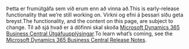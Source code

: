 <span data-ttu-id="3311b-101">Þetta er frumútgáfa sem við erum enn að vinna að.</span><span class="sxs-lookup"><span data-stu-id="3311b-101">This is early-release functionality that we’re still working on.</span></span> <span data-ttu-id="3311b-102">Virkni og efni á þessari síðu geta breyst.</span><span class="sxs-lookup"><span data-stu-id="3311b-102">The functionality, and the content on this page, are subject to change.</span></span> <span data-ttu-id="3311b-103">Til að sjá hvað er á döfinni skal skoða [Microsoft Dynamics 365 Business Central Útgáfuupplýsingar](https://go.microsoft.com/fwlink/?linkid=2047422).</span><span class="sxs-lookup"><span data-stu-id="3311b-103">To learn what’s coming, see the [Microsoft Dynamics 365 Business Central Release Notes](https://go.microsoft.com/fwlink/?linkid=2047422).</span></span>